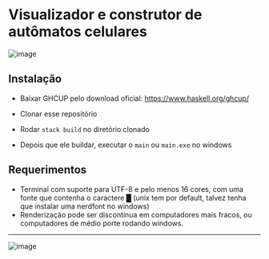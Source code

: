 # Visualizador e construtor de autômatos celulares
![image](https://github.com/user-attachments/assets/c86352d2-3c38-48d6-b851-336a2c4f5868)

## Instalação

- Baixar GHCUP pelo download oficial: https://www.haskell.org/ghcup/

- Clonar esse repositório

- Rodar `stack build` no diretório clonado

- Depois que ele buildar, executar o `main` ou `main.exe` no windows

## Requerimentos
- Terminal com suporte para UTF-8 e pelo menos 16 cores, com uma fonte que contenha o caractere █ (unix tem por default, talvez tenha que instalar uma nerdfont no windows)
- Renderização pode ser discontínua em computadores mais fracos, ou computadores de médio porte rodando windows.
---
![image](https://github.com/user-attachments/assets/a9b24ea2-0b3a-4991-b8e6-5fb3f4815f02)
